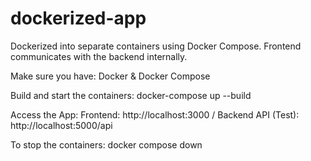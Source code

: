 ﻿# dockerized-app
Dockerized into separate containers using Docker Compose.
Frontend communicates with the backend internally.

Make sure you have:
Docker & Docker Compose

Build and start the containers:
docker-compose up --build

Access the App: Frontend: http://localhost:3000 / Backend API (Test): http://localhost:5000/api

To stop the containers:
docker compose down

